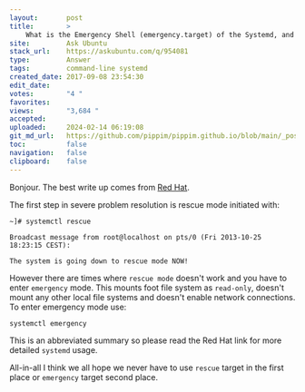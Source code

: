 ```yaml
---
layout:       post
title:        >
    What is the Emergency Shell (emergency.target) of the Systemd, and in what case is it used?
site:         Ask Ubuntu
stack_url:    https://askubuntu.com/q/954081
type:         Answer
tags:         command-line systemd
created_date: 2017-09-08 23:54:30
edit_date:    
votes:        "4 "
favorites:    
views:        "3,684 "
accepted:     
uploaded:     2024-02-14 06:19:08
git_md_url:   https://github.com/pippim/pippim.github.io/blob/main/_posts/2017/2017-09-08-What-is-the-Emergency-Shell-_emergency.target_-of-the-Systemd_-and-in-what-case-is-it-used_.md
toc:          false
navigation:   false
clipboard:    false
---
```


Bonjour. The best write up comes from [Red Hat][1].

The first step in severe problem resolution is rescue mode initiated with:

``` 
~]# systemctl rescue

Broadcast message from root@localhost on pts/0 (Fri 2013-10-25 18:23:15 CEST):

The system is going down to rescue mode NOW!
```

However there are times where `rescue mode` doesn't work and you have to enter `emergency` mode. This mounts foot file system as `read-only`, doesn't mount any other local file systems and doesn't enable network connections. To enter emergency mode use:

``` 
systemctl emergency
```

This is an abbreviated summary so please read the Red Hat link for more detailed `systemd` usage.

All-in-all I think we all hope we never have to use `rescue` target in the first place or `emergency` target second place.

  [1]: https://access.redhat.com/documentation/en-US/Red_Hat_Enterprise_Linux/7/html/System_Administrators_Guide/sect-Managing_Services_with_systemd-Targets.html
